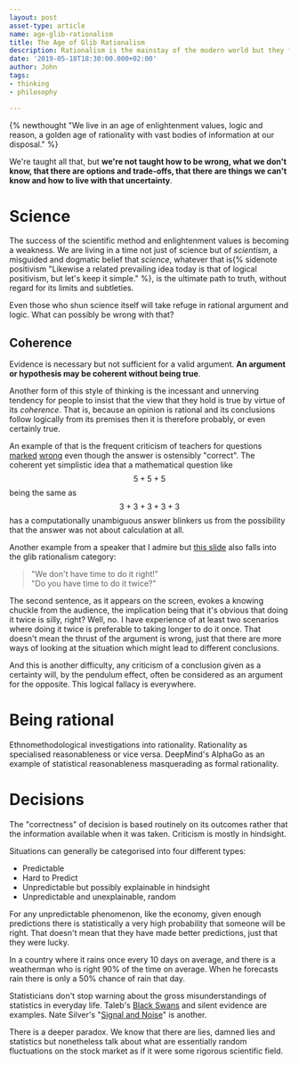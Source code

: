 ```yaml
---
layout: post
asset-type: article
name: age-glib-rationalism
title: The Age of Glib Rationalism
description: Rationalism is the mainstay of the modern world but they forgot to teach us how we're wrong, what we don't know and how to live with uncertainty.
date: '2019-05-18T18:30:00.000+02:00'
author: John
tags:
- thinking
- philosophy

---
```



{% newthought "We live in an age of enlightenment values, logic and reason, a golden age of rationality with vast bodies of information at our disposal." %}

We're taught all that, but **we're not taught how to be wrong, what we don't know, that there are options and trade-offs, that there are things we can't know and how to live with that uncertainty**.

# Science

The success of the scientific method and enlightenment values is becoming a weakness. We are living in a time not just of science but of *scientism*, a misguided and dogmatic belief that *science*, whatever that is{% sidenote positivism "Likewise a related prevailing idea today is that of logical positivism, but let's keep it simple." %}, is the ultimate path to truth, without regard for its limits and subtleties.

Even those who shun science itself will take refuge in rational argument and logic. What can possibly be wrong with that?

## Coherence

Evidence is necessary but not sufficient for a valid argument. **An argument or hypothesis may be coherent without being true**.

Another form of this style of thinking is the incessant and unnerving tendency for people to insist that the view that they hold is true by virtue of its *coherence*. That is, because an opinion is rational and its conclusions follow logically from its premises then it is therefore probably, or even certainly true.

An example of that is the frequent criticism of teachers for questions [marked](https://imgur.com/gallery/KtKNmXG) [wrong](https://twitter.com/TRHLofficial/status/1128694323971874816/photo/1) even though the answer is ostensibly "correct". The coherent yet simplistic idea that a mathematical question like $$5+5+5$$ being the same as $$3+3+3+3+3$$ has a computationally unambiguous answer blinkers us from the possibility that the answer was not about calculation at all.

Another example from a speaker that I admire but [this slide](https://youtu.be/E8-e-3fRHBw?t=605) also falls into the glib rationalism category:

> "We don't have time to do it right!" <br>
> "Do you have time to do it twice?"

The second sentence, as it appears on the screen, evokes a knowing chuckle from the audience, the implication being that it's obvious that doing it twice is silly, right? Well, no. I have experience of at least two scenarios where doing it twice is preferable to taking longer to do it once. That doesn't mean the thrust of the argument is wrong, just that there are more ways of looking at the situation which might lead to different conclusions.

And this is another difficulty, any criticism of a conclusion given as a certainty will, by the pendulum effect, often be considered as an argument for the opposite. This logical fallacy is everywhere. 

# Being rational

Ethnomethodological investigations into rationality. Rationality as specialised reasonableness or vice versa. DeepMind's AlphaGo as an example of statistical reasonableness masquerading as formal rationality.

# Decisions

The "correctness" of decision is based routinely on its outcomes rather that the information available when it was taken. Criticism is mostly in hindsight. 

Situations can generally be categorised into four different types:
- Predictable
- Hard to Predict
- Unpredictable but possibly explainable in hindsight
- Unpredictable and unexplainable, random

For any unpredictable phenomenon, like the economy, given enough predictions there is statistically a very high probability that someone will be right. That doesn't mean that they have made better predictions, just that they were lucky.

In a country where it rains once every 10 days on average, and there is a weatherman who is right 90% of the time on average. When he forecasts rain there is only a 50% chance of rain that day. 

Statisticians don't stop warning about the gross misunderstandings of statistics in everyday life. Taleb's [Black Swans](https://www.amazon.co.uk/dp/0141034599) and silent evidence are examples. Nate Silver's "[Signal and Noise](https://www.amazon.co.uk/gp/product/0141975652)" is another.

There is a deeper paradox. We know that there are lies, damned lies and statistics but nonetheless talk about what are essentially random fluctuations on the stock market as if it were some rigorous scientific field.
